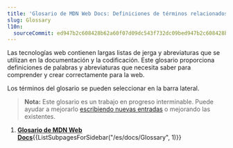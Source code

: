 ```yaml
---
title: 'Glosario de MDN Web Docs: Definiciones de términos relacionados con la Web'
slug: Glossary
l10n:
  sourceCommit: ed947b2c608428b62a60f07d09dc543f732dc09bed947b2c608428b62a60f07d09dc543f732dc09b
---
```


Las tecnologías web contienen largas listas de jerga y abreviaturas que se utilizan en la documentación y la codificación. Este glosario proporciona definiciones de palabras y abreviaturas que necesita saber para comprender y crear correctamente para la web.

Los términos del glosario se pueden seleccionar en la barra lateral.

> **Nota:** Este glosario es un trabajo en progreso interminable. Puede ayudar a mejorarlo [escribiendo nuevas entradas](/es/docs/MDN/Writing_guidelines/Howto/Write_a_new_entry_in_the_Glossary) o mejorando las existentes.

<section id="Quick_links">
 <ol>
  <li><strong><a href="/es/docs/Glossary">Glosario de MDN Web Docs</a></strong>{{ListSubpagesForSidebar("/es/docs/Glossary", 1)}}</li>
 </ol>
</section>

